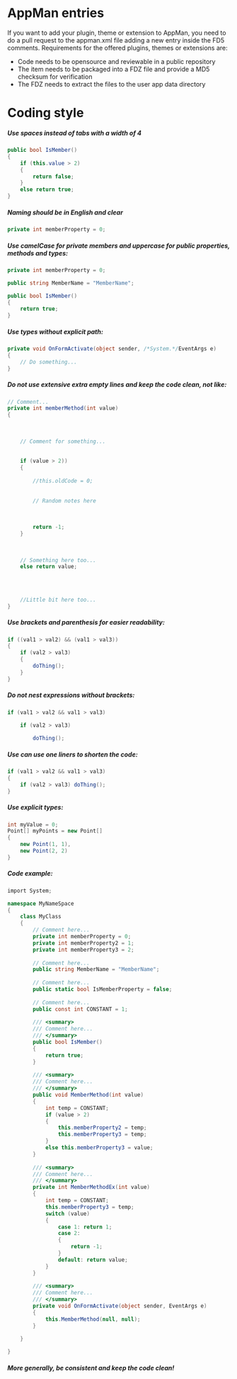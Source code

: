 # AppMan entries

If you want to add your plugin, theme or extension to AppMan, you need to do a pull request to the appman.xml file adding a new entry inside the FD5 comments. Requirements for the offered plugins, themes or extensions are:

* Code needs to be opensource and reviewable in a public repository
* The item needs to be packaged into a FDZ file and provide a MD5 checksum for verification
* The FDZ needs to extract the files to the user app data directory

# Coding style

##### Use spaces instead of tabs with a width of 4

```c#
public bool IsMember()
{
    if (this.value > 2)
    {
        return false;
    }
    else return true;
}
```

##### Naming should be in English and clear

```c#
private int memberProperty = 0;
```

##### Use camelCase for private members and uppercase for public properties, methods and types:

```c#
private int memberProperty = 0;

public string MemberName = "MemberName";

public bool IsMember()
{
	return true;
}
```

##### Use types without explicit path:

```c#
private void OnFormActivate(object sender, /*System.*/EventArgs e)
{
	// Do something...
}
```

##### Do not use extensive extra empty lines and keep the code clean, not like:

```c#
// Comment...	
private int memberMethod(int value)
{
	
	
	
	// Comment for something...
	
	
	if (value > 2))
	{
		
		//this.oldCode = 0;
		
		
		// Random notes here
		
		
		
		return -1;
	}
	
	
	
	// Something here too...
	else return value;
	
	
	
	
	//Little bit here too...
}
```

##### Use brackets and parenthesis for easier readability:

```c#
if ((val1 > val2) && (val1 > val3))
{
	if (val2 > val3)
	{
		doThing();
	}
}
```

##### Do not nest expressions without brackets:

```c#
if (val1 > val2 && val1 > val3)

	if (val2 > val3)
	
		doThing();

```

##### Use can use one liners to shorten the code:

```c#
if (val1 > val2 && val1 > val3)
{
	if (val2 > val3) doThing();
}
```

##### Use explicit types:

```c#
int myValue = 0;
Point[] myPoints = new Point[]
{
	new Point(1, 1),
	new Point(2, 2)
}
```

##### Code example:

```c#
import System;

namespace MyNameSpace
{
	class MyClass
	{
		// Comment here...
		private int memberProperty = 0;
		private int memberProperty2 = 1;
		private int memberProperty3 = 2;
		
		// Comment here...
		public string MemberName = "MemberName";
		
		// Comment here...
		public static bool IsMemberProperty = false;
		
		// Comment here...
		public const int CONSTANT = 1;
		
		/// <summary>
		/// Comment here...
		/// </summary> 
		public bool IsMember()
		{
			return true;
		}
		
		/// <summary>
		/// Comment here...
		/// </summary> 
		public void MemberMethod(int value)
		{
			int temp = CONSTANT;
			if (value > 2)
			{
				this.memberProperty2 = temp;
				this.memberProperty3 = temp;
			}
			else this.memberProperty3 = value;
		}
		
		/// <summary>
		/// Comment here...
		/// </summary> 
		private int MemberMethodEx(int value)
		{
			int temp = CONSTANT;
			this.memberProperty3 = temp;
			switch (value)
			{
				case 1: return 1;
				case 2:
				{
					return -1;
				}
				default: return value;
			}
		}
		
		/// <summary>
		/// Comment here...
		/// </summary> 
		private void OnFormActivate(object sender, EventArgs e)
		{
			this.MemberMethod(null, null);
		}

	}
	
}
```

##### More generally, be consistent and keep the code clean!
